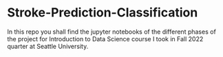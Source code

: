 # Stroke-Prediction-Classification
In this repo you shall find the jupyter notebooks of the different phases of the project for Introduction to Data Science course I took in Fall 2022 quarter at Seattle University.
